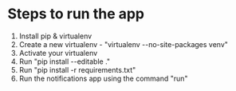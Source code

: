 Steps to run the app
====================

1. Install pip & virtualenv
2. Create a new virtualenv - "virtualenv --no-site-packages venv"
2. Activate your virtualenv
3. Run "pip install --editable ."
4. Run "pip install -r requirements.txt"
5. Run the notifications app using the command "run"